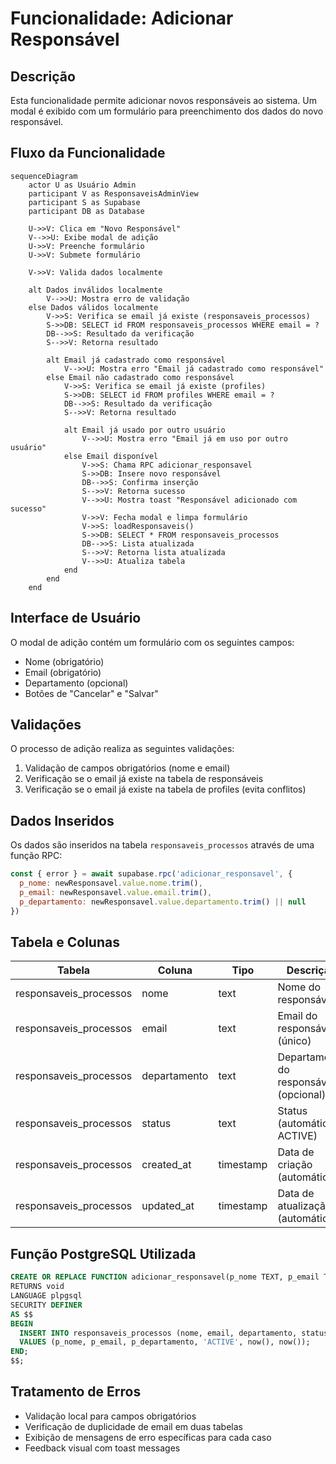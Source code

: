 # Funcionalidade: Adicionar Responsável

## Descrição

Esta funcionalidade permite adicionar novos responsáveis ao sistema. Um modal é exibido com um formulário para preenchimento dos dados do novo responsável.

## Fluxo da Funcionalidade

```mermaid
sequenceDiagram
    actor U as Usuário Admin
    participant V as ResponsaveisAdminView
    participant S as Supabase
    participant DB as Database
    
    U->>V: Clica em "Novo Responsável"
    V-->>U: Exibe modal de adição
    U->>V: Preenche formulário
    U->>V: Submete formulário
    
    V->>V: Valida dados localmente
    
    alt Dados inválidos localmente
        V-->>U: Mostra erro de validação
    else Dados válidos localmente
        V->>S: Verifica se email já existe (responsaveis_processos)
        S->>DB: SELECT id FROM responsaveis_processos WHERE email = ?
        DB-->>S: Resultado da verificação
        S-->>V: Retorna resultado
        
        alt Email já cadastrado como responsável
            V-->>U: Mostra erro "Email já cadastrado como responsável"
        else Email não cadastrado como responsável
            V->>S: Verifica se email já existe (profiles)
            S->>DB: SELECT id FROM profiles WHERE email = ?
            DB-->>S: Resultado da verificação
            S-->>V: Retorna resultado
            
            alt Email já usado por outro usuário
                V-->>U: Mostra erro "Email já em uso por outro usuário"
            else Email disponível
                V->>S: Chama RPC adicionar_responsavel
                S->>DB: Insere novo responsável
                DB-->>S: Confirma inserção
                S-->>V: Retorna sucesso
                V-->>U: Mostra toast "Responsável adicionado com sucesso"
                V->>V: Fecha modal e limpa formulário
                V->>S: loadResponsaveis()
                S->>DB: SELECT * FROM responsaveis_processos
                DB-->>S: Lista atualizada
                S-->>V: Retorna lista atualizada
                V-->>U: Atualiza tabela
            end
        end
    end
```

## Interface de Usuário

O modal de adição contém um formulário com os seguintes campos:

- Nome (obrigatório)
- Email (obrigatório)
- Departamento (opcional)
- Botões de "Cancelar" e "Salvar"

## Validações

O processo de adição realiza as seguintes validações:

1. Validação de campos obrigatórios (nome e email)
2. Verificação se o email já existe na tabela de responsáveis
3. Verificação se o email já existe na tabela de profiles (evita conflitos)

## Dados Inseridos

Os dados são inseridos na tabela `responsaveis_processos` através de uma função RPC:

```javascript
const { error } = await supabase.rpc('adicionar_responsavel', {
  p_nome: newResponsavel.value.nome.trim(),
  p_email: newResponsavel.value.email.trim(),
  p_departamento: newResponsavel.value.departamento.trim() || null
})
```

## Tabela e Colunas

| Tabela | Coluna | Tipo | Descrição |
|--------|--------|------|-----------|
| responsaveis_processos | nome | text | Nome do responsável |
| responsaveis_processos | email | text | Email do responsável (único) |
| responsaveis_processos | departamento | text | Departamento do responsável (opcional) |
| responsaveis_processos | status | text | Status (automático: ACTIVE) |
| responsaveis_processos | created_at | timestamp | Data de criação (automático) |
| responsaveis_processos | updated_at | timestamp | Data de atualização (automático) |

## Função PostgreSQL Utilizada

```sql
CREATE OR REPLACE FUNCTION adicionar_responsavel(p_nome TEXT, p_email TEXT, p_departamento TEXT DEFAULT NULL)
RETURNS void
LANGUAGE plpgsql
SECURITY DEFINER
AS $$
BEGIN
  INSERT INTO responsaveis_processos (nome, email, departamento, status, created_at, updated_at)
  VALUES (p_nome, p_email, p_departamento, 'ACTIVE', now(), now());
END;
$$;
```

## Tratamento de Erros

- Validação local para campos obrigatórios
- Verificação de duplicidade de email em duas tabelas
- Exibição de mensagens de erro específicas para cada caso
- Feedback visual com toast messages

